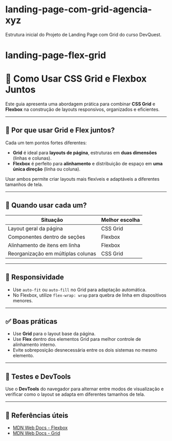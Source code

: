 # landing-page-com-grid-agencia-xyz
Estrutura inicial do Projeto de Landing Page com Grid do curso DevQuest.
# landing-page-flex-grid
# 📐 Como Usar CSS Grid e Flexbox Juntos

Este guia apresenta uma abordagem prática para combinar **CSS Grid** e **Flexbox** na construção de layouts responsivos, organizados e eficientes.

---

## 🔹 Por que usar Grid e Flex juntos?

Cada um tem pontos fortes diferentes:

- **Grid** é ideal para **layouts de página**, estruturas em **duas dimensões** (linhas e colunas).
- **Flexbox** é perfeito para **alinhamento** e distribuição de espaço em **uma única direção** (linha ou coluna).

Usar ambos permite criar layouts mais flexíveis e adaptáveis a diferentes tamanhos de tela.

---

## 🧩 Quando usar cada um?

| Situação                           | Melhor escolha      |
|-----------------------------------|---------------------|
| Layout geral da página            | CSS Grid            |
| Componentes dentro de seções      | Flexbox             |
| Alinhamento de itens em linha     | Flexbox             |
| Reorganização em múltiplas colunas | CSS Grid            |

---

## 📱 Responsividade

- Use `auto-fit` ou `auto-fill` no Grid para adaptação automática.
- No Flexbox, utilize `flex-wrap: wrap` para quebra de linha em dispositivos menores.

---

## ✅ Boas práticas

- Use **Grid** para o layout base da página.
- Use **Flex** dentro dos elementos Grid para melhor controle de alinhamento interno.
- Evite sobreposição desnecessária entre os dois sistemas no mesmo elemento.

---

## 🧪 Testes e DevTools

Use o **DevTools** do navegador para alternar entre modos de visualização e verificar como o layout se adapta em diferentes tamanhos de tela.

---

## 📎 Referências úteis

- [MDN Web Docs - Flexbox](https://developer.mozilla.org/pt-BR/docs/Web/CSS/CSS_Flexible_Box_Layout)
- [MDN Web Docs - Grid](https://developer.mozilla.org/pt-BR/docs/Web/CSS/CSS_Grid_Layout)
